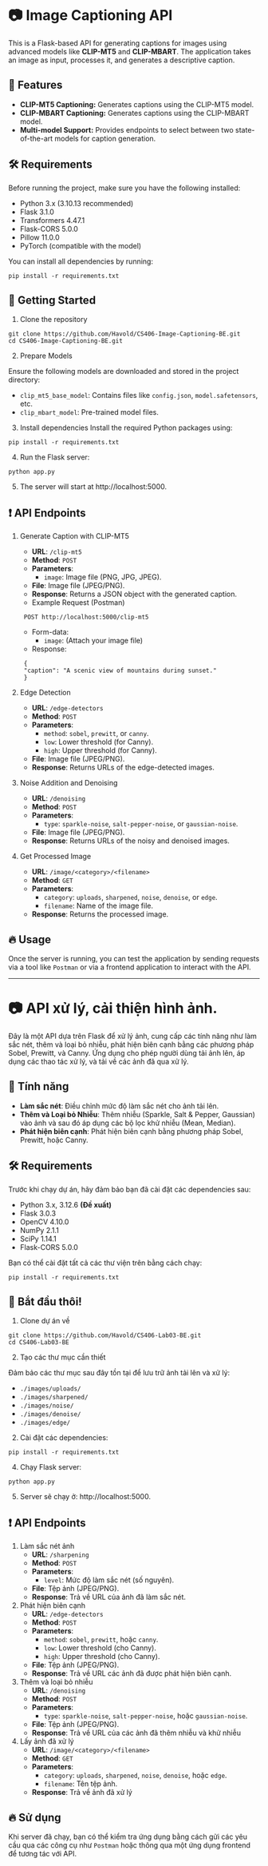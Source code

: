 # 📷 Image Captioning API 

This is a Flask-based API for generating captions for images using advanced models like **CLIP-MT5** and **CLIP-MBART**. The application takes an image as input, processes it, and generates a descriptive caption.

## 🌟 Features
- **CLIP-MT5 Captioning:** Generates captions using the CLIP-MT5 model.
- **CLIP-MBART Captioning:** Generates captions using the CLIP-MBART model.
- **Multi-model Support:** Provides endpoints to select between two state-of-the-art models for caption generation.

## 🛠️ Requirements

Before running the project, make sure you have the following installed:
- Python 3.x (3.10.13 recommended)
- Flask 3.1.0
- Transformers 4.47.1
- Flask-CORS 5.0.0
- Pillow 11.0.0
- PyTorch (compatible with the model)

You can install all dependencies by running:

```
pip install -r requirements.txt
```

## 🚀 Getting Started
1. Clone the repository
```
git clone https://github.com/Havold/CS406-Image-Captioning-BE.git
cd CS406-Image-Captioning-BE.git
```
2. Prepare Models

Ensure the following models are downloaded and stored in the project directory:
- `clip_mt5_base_model`: Contains files like `config.json`, `model.safetensors`, etc.
- `clip_mbart_model`: Pre-trained model files.

3. Install dependencies
Install the required Python packages using:
```
pip install -r requirements.txt
```
4. Run the Flask server:
```
python app.py
```
5. The server will start at http://localhost:5000.

## ❗ API Endpoints
1. Generate Caption with CLIP-MT5
   - **URL**: `/clip-mt5`
   - **Method**: `POST`
   - **Parameters**:
      - `image`: Image file (PNG, JPG, JPEG).
   - **File**: Image file (JPEG/PNG).
   - **Response**: Returns a JSON object with the generated caption.
   - Example Request (Postman)
   ```
    POST http://localhost:5000/clip-mt5
   ```
   - Form-data:
     - `image`: (Attach your image file)
   - Response:
   ```
    {
    "caption": "A scenic view of mountains during sunset."
    }
   ```

2. Edge Detection
   - **URL**: `/edge-detectors`
   - **Method**: `POST`
   - **Parameters**:
      - `method`: `sobel`, `prewitt`, or `canny`.
      - `low`: Lower threshold (for Canny).
      - `high`: Upper threshold (for Canny).
   - **File**: Image file (JPEG/PNG).
   - **Response**: Returns URLs of the edge-detected images.
3. Noise Addition and Denoising
   - **URL**: `/denoising`
   - **Method**: `POST`
   - **Parameters**:
      - `type`: `sparkle-noise`, `salt-pepper-noise`, or `gaussian-noise`.
   - **File**: Image file (JPEG/PNG).
   - **Response**: Returns URLs of the noisy and denoised images.
4. Get Processed Image
   - **URL**: `/image/<category>/<filename>`
   - **Method**: `GET`
   - **Parameters**:
      - `category`: `uploads`, `sharpened`, `noise`, `denoise`, or `edge`.
      - `filename`: Name of the image file.
   - **Response**: Returns the processed image.

## 🔥 Usage
Once the server is running, you can test the application by sending requests via a tool like `Postman` or via a frontend application to interact with the API.

---------------------------------------------------------
# 📷 API xử lý, cải thiện hình ảnh.

Đây là một API dựa trên Flask để xử lý ảnh, cung cấp các tính năng như làm sắc nét, thêm và loại bỏ nhiễu, phát hiện biên cạnh bằng các phương pháp Sobel, Prewitt, và Canny. Ứng dụng cho phép người dùng tải ảnh lên, áp dụng các thao tác xử lý, và tải về các ảnh đã qua xử lý.

## 🌟 Tính năng
- **Làm sắc nét**: Điều chỉnh mức độ làm sắc nét cho ảnh tải lên.
- **Thêm và Loại bỏ Nhiễu**: Thêm nhiễu (Sparkle, Salt & Pepper, Gaussian) vào ảnh và sau đó áp dụng các bộ lọc khử nhiễu (Mean, Median).
- **Phát hiện biên cạnh**: Phát hiện biên cạnh bằng phương pháp Sobel, Prewitt, hoặc Canny.

## 🛠️ Requirements

Trước khi chạy dự án, hãy đảm bảo bạn đã cài đặt các dependencies sau:
- Python 3.x, 3.12.6 __(Đề xuất)__
- Flask 3.0.3
- OpenCV 4.10.0
- NumPy 2.1.1
- SciPy 1.14.1
- Flask-CORS 5.0.0

Bạn có thể cài đặt tất cả các thư viện trên bằng cách chạy:

```
pip install -r requirements.txt
```

## 🚀 Bắt đầu thôi!
1. Clone dự án về
```
git clone https://github.com/Havold/CS406-Lab03-BE.git
cd CS406-Lab03-BE
```
2. Tạo các thư mục cần thiết

Đảm bảo các thư mục sau đây tồn tại để lưu trữ ảnh tải lên và xử lý:
- `./images/uploads/`
- `./images/sharpened/`
- `./images/noise/`
- `./images/denoise/`
- `./images/edge/`
2. Cài đặt các dependencies:
```
pip install -r requirements.txt
```
4. Chạy Flask server:
```
python app.py
```
5. Server sẽ chạy ở: http://localhost:5000.

## ❗ API Endpoints
1. Làm sắc nét ảnh
   - **URL**: `/sharpening`
   - **Method**: `POST`
   - **Parameters**:
      - `level`: Mức độ làm sắc nét (số nguyên).
   - **File**: Tệp ảnh (JPEG/PNG).
   - **Response**: Trả về URL của ảnh đã làm sắc nét.
2. Phát hiện biên cạnh
   - **URL**: `/edge-detectors`
   - **Method**: `POST`
   - **Parameters**:
      - `method`: `sobel`, `prewitt`, hoặc `canny`.
      - `low`: Lower threshold (cho Canny).
      - `high`: Upper threshold (cho Canny).
   - **File**: Tệp ảnh (JPEG/PNG).
   - **Response**: Trả về URL các ảnh đã được phát hiện biên cạnh.
3. Thêm và loại bỏ nhiễu
   - **URL**: `/denoising`
   - **Method**: `POST`
   - **Parameters**:
      - `type`: `sparkle-noise`, `salt-pepper-noise`, hoặc `gaussian-noise`.
   - **File**: Tệp ảnh (JPEG/PNG).
   - **Response**: Trả về URL của các ảnh đã thêm nhiễu và khử nhiễu
4. Lấy ảnh đã xử lý
   - **URL**: `/image/<category>/<filename>`
   - **Method**: `GET`
   - **Parameters**:
      - `category`: `uploads`, `sharpened`, `noise`, `denoise`, hoặc `edge`.
      - `filename`: Tên tệp ảnh.
   - **Response**: Trả về ảnh đã xử lý

## 🔥 Sử dụng
Khi server đã chạy, bạn có thể kiểm tra ứng dụng bằng cách gửi các yêu cầu qua các công cụ như `Postman` hoặc thông qua một ứng dụng frontend để tương tác với API.
